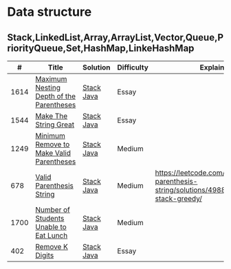 
# Data structure

## Stack,LinkedList,Array,ArrayList,Vector,Queue,PriorityQueue,Set,HashMap,LinkeHashMap

| # | Title | Solution | Difficulty | Explained | 
|---| ----- | -------- | ---------- | ----------|
|1614|[Maximum Nesting Depth of the Parentheses](https://leetcode.com/problems/maximum-nesting-depth-of-the-parentheses/description/)|[Stack](https://github.com/MuhammedHussein3/Data-Structures/tree/main/Data%20Structures/src/Stack) [Java](https://github.com/MuhammedHussein3/Data-Structures/blob/main/Data%20Structures/src/Stack/MaximumNestingDepthOfTheParentheses.java)|Essay| |
|1544|[Make The String Great](https://leetcode.com/problems/make-the-string-great/description/)|[Stack](https://github.com/MuhammedHussein3/Data-Structures/tree/main/Data%20Structures/src/Stack) [Java](https://github.com/MuhammedHussein3/Data-Structures/blob/main/Data%20Structures/src/Stack/MakeTheStringGreat.java)|Essay| |
|1249|[Minimum Remove to Make Valid Parentheses](https://leetcode.com/problems/minimum-remove-to-make-valid-parentheses/description/)|[Stack](https://github.com/MuhammedHussein3/Data-Structures/tree/main/Data%20Structures/src/Stack) [Java](https://github.com/MuhammedHussein3/Data-Structures/blob/main/Data%20Structures/src/Stack/MinimumRemoveToMakeValidParentheses.java)|Medium| |
|678|[Valid Parenthesis String](https://leetcode.com/problems/valid-parenthesis-string/description/)|[Stack](https://github.com/MuhammedHussein3/Data-Structures/tree/main/Data%20Structures/src/Stack) [Java](https://github.com/MuhammedHussein3/Data-Structures/blob/main/Data%20Structures/src/Stack/ValidParenthesisString.java)|Medium|https://leetcode.com/problems/valid-parenthesis-string/solutions/4988120/java-stack-greedy/ |
|1700|[Number of Students Unable to Eat Lunch](https://leetcode.com/problems/number-of-students-unable-to-eat-lunch/description/?envType=daily-question&envId=2024-04-08)|[Stack](https://github.com/MuhammedHussein3/Data-Structures/tree/main/Data%20Structures/src/Stack) [Java](https://github.com/MuhammedHussein3/Data-Structures/blob/main/Data%20Structures/src/Stack/NumberOfStudentsUnableToEatLunch.java)|Medium| |
|402|[Remove K Digits]()|[Stack](https://github.com/MuhammedHussein3/Data-Structures/tree/main/Data%20Structures/src/Stack) [Java](https://github.com/MuhammedHussein3/Data-Structures/blob/main/Data%20Structures/src/Stack/RemoveKDigits.java)|Essay| |
